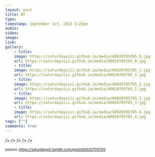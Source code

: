 ```yaml
---
layout: post
title: NT
type: 
timestamp: September 1st, 2013 5:23pm
audio: 
video: 
image: 
link: 
gallery:
	- title: 
	image: https://saturdayxiii.github.io/media/60020705705_0.jpg
	url: https://saturdayxiii.github.io/media/60020705705_0.jpg
	- title: 
	image: https://saturdayxiii.github.io/media/60020705705_1.jpg
	url: https://saturdayxiii.github.io/media/60020705705_1.jpg
	- title: 
	image: https://saturdayxiii.github.io/media/60020705705_2.jpg
	url: https://saturdayxiii.github.io/media/60020705705_2.jpg
	- title: 
	image: https://saturdayxiii.github.io/media/60020705705_3.jpg
	url: https://saturdayxiii.github.io/media/60020705705_3.jpg
	- title: 
	image: https://saturdayxiii.github.io/media/60020705705_4.jpg
	url: https://saturdayxiii.github.io/media/60020705705_4.jpg
tags: [""]
comments: true
---
```


 />
 />
 />
 />
 />
  
<small>source: https://saturdayxiii.tumblr.com/post/60020705705</small>